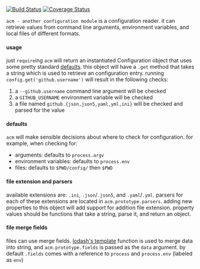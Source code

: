 [![Build Status](https://travis-ci.org/minond/acm.svg?branch=master)](https://travis-ci.org/minond/acm)
[![Coverage Status](https://coveralls.io/repos/minond/acm/badge.png?branch=master)](https://coveralls.io/r/minond/acm?branch=master)

`acm - another configuration module` is a configuration reader. it can retrieve
values from command line arguments, environment variables, and local files of
different formats.

#### usage

just `require`ing `acm` will return an instantiated Configuration object that
uses some pretty standard [defaults](#defaults). this object will have a `.get`
method that takes a string which is used to retrieve an configuration entry.
running `config.get('github.username')` will result in the following checks:

1. a `--github.username` command line argument will be checked
2. a `GITHUB_USERNAME` environment variable will be checked
3. a file named `github.{json,json5,yaml,yml,ini}` will be checked and parsed
for the value

#### defaults

`acm` will make sensible decisions about where to check for configuration. for
example, when checking for:

* arguments: defaults to `process.argv`
* environment variables: defaults to `process.env`
* files: defaults to `$PWD/config/` then `$PWD`

#### file extension and parsers

available extensions are: `.ini`, `.json`/`.json5`, and `.yaml`/`.yml`.
parsers for each of these extensions are located in `acm.prototype.parsers`.
adding new properties to this object will add support for addition file
extension. property values should be functions that take a string, parse it,
and return an object.

#### file merge fields

files can use merge fields. [lodash's
template](http://lodash.com/docs#template) function is used to merge data into
string, and `acm.prototype.fields` is passed as the `data` argument. by default
`.fields` comes with a reference to `process` and `process.env` (labeled as
`env`)
